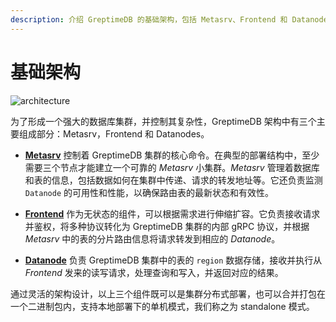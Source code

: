 ```yaml
---
description: 介绍 GreptimeDB 的基础架构，包括 Metasrv、Frontend 和 Datanodes 三个主要组成部分及其功能。
---
```


# 基础架构

![architecture](/architecture-3.png)

为了形成一个强大的数据库集群，并控制其复杂性，GreptimeDB 架构中有三个主要组成部分：Metasrv，Frontend 和 Datanodes。

- [**Metasrv**](/contributor-guide/metasrv/overview.md) 控制着 GreptimeDB 集群的核心命令。在典型的部署结构中，至少需要三个节点才能建立一个可靠的 _Metasrv_ 小集群。_Metasrv_ 管理着数据库和表的信息，包括数据如何在集群中传递、请求的转发地址等。它还负责监测 `Datanode` 的可用性和性能，以确保路由表的最新状态和有效性。

- [**Frontend**](/contributor-guide/frontend/overview.md) 作为无状态的组件，可以根据需求进行伸缩扩容。它负责接收请求并鉴权，将多种协议转化为 GreptimeDB 集群的内部 gRPC 协议，并根据 _Metasrv_ 中的表的分片路由信息将请求转发到相应的 _Datanode_。

- [**Datanode**](/contributor-guide/datanode/overview.md) 负责 GreptimeDB 集群中的表的 `region` 数据存储，接收并执行从 _Frontend_ 发来的读写请求，处理查询和写入，并返回对应的结果。

通过灵活的架构设计，以上三个组件既可以是集群分布式部署，也可以合并打包在一个二进制包内，支持本地部署下的单机模式，我们称之为 standalone 模式。
